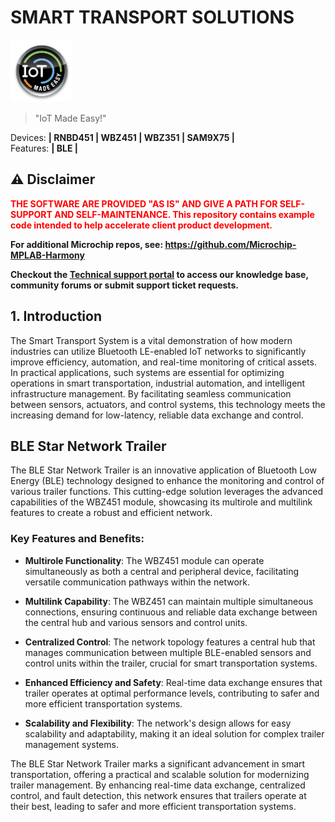 # SMART TRANSPORT SOLUTIONS

<img src="docs/IoT-Made-Easy-Logo.png" width=100>


> "IoT Made Easy!" 

Devices: **| RNBD451 | WBZ451 | WBZ351 | SAM9X75 |**<br>
Features: **| BLE |**


## ⚠ Disclaimer

<p><span style="color:red"><b>
THE SOFTWARE ARE PROVIDED "AS IS" AND GIVE A PATH FOR SELF-SUPPORT AND SELF-MAINTENANCE. This repository contains example code intended to help accelerate client product development. </br>

For additional Microchip repos, see: <a href="https://github.com/Microchip-MPLAB-Harmony" target="_blank">https://github.com/Microchip-MPLAB-Harmony</a>

Checkout the <a href="https://microchipsupport.force.com/s/" target="_blank">Technical support portal</a> to access our knowledge base, community forums or submit support ticket requests.
</span></p></b>

## 1. Introduction<a name="step1">

The Smart Transport System is a vital demonstration of how modern industries can utilize Bluetooth LE-enabled IoT networks to significantly improve efficiency, automation, and real-time monitoring of critical assets. In practical applications, such systems are essential for optimizing operations in smart transportation, industrial automation, and intelligent infrastructure management. By facilitating seamless communication between sensors, actuators, and control systems, this technology meets the increasing demand for low-latency, reliable data exchange and control.

## BLE Star Network Trailer 

The BLE Star Network Trailer is an innovative application of Bluetooth Low Energy (BLE) technology designed to enhance the monitoring and control of various trailer functions. This cutting-edge solution leverages the advanced capabilities of the WBZ451 module, showcasing its multirole and multilink features to create a robust and efficient network.

### Key Features and Benefits:

- **Multirole Functionality**: The WBZ451 module can operate simultaneously as both a central and peripheral device, facilitating versatile communication pathways within the network.

- **Multilink Capability**: The WBZ451 can maintain multiple simultaneous connections, ensuring continuous and reliable data exchange between the central hub and various sensors and control units.

- **Centralized Control**: The network topology features a central hub that manages communication between multiple BLE-enabled sensors and control units within the trailer, crucial for smart transportation systems.

- **Enhanced Efficiency and Safety**: Real-time data exchange ensures that trailer operates at optimal performance levels, contributing to safer and more efficient transportation systems.

- **Scalability and Flexibility**: The network's design allows for easy scalability and adaptability, making it an ideal solution for complex trailer management systems.

The BLE Star Network Trailer  marks a significant advancement in smart transportation, offering a practical and scalable solution for modernizing trailer management. By enhancing real-time data exchange, centralized control, and fault detection, this network ensures that trailers operate at their best, leading to safer and more efficient transportation systems.
